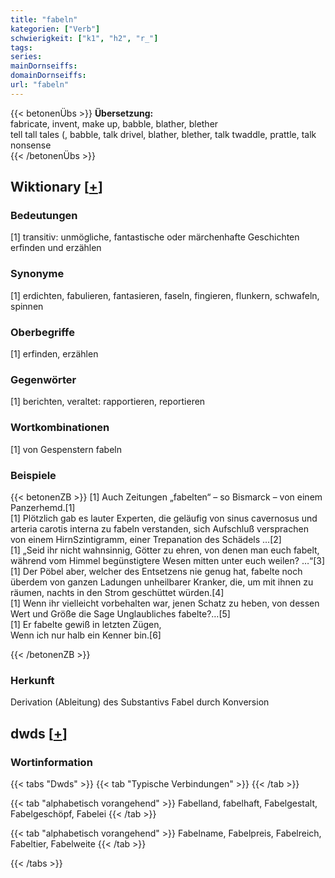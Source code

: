 ```yaml
---
title: "fabeln"
kategorien: ["Verb"]
schwierigkeit: ["k1", "h2", "r_"]
tags:
series:
mainDornseiffs:
domainDornseiffs:
url: "fabeln"
---
```


{{< betonenÜbs >}}
**Übersetzung:**  
fabricate, invent, make up, babble, blather, blether  
tell tall tales (, babble, talk drivel, blather, blether, talk twaddle, prattle, talk nonsense  
{{< /betonenÜbs >}}

## Wiktionary [[+](https://de.wiktionary.org/wiki/fabeln)]

### Bedeutungen
[1] transitiv: unmögliche, fantastische oder märchenhafte Geschichten erfinden und erzählen  

### Synonyme
[1] erdichten, fabulieren, fantasieren, faseln, fingieren, flunkern, schwafeln, spinnen  

### Oberbegriffe
[1] erfinden, erzählen  

### Gegenwörter
[1] berichten, veraltet: rapportieren, reportieren  

### Wortkombinationen
[1] von Gespenstern fabeln  

### Beispiele
{{< betonenZB >}}
[1] Auch Zeitungen „fabelten“ – so Bismarck – von einem Panzerhemd.[1]  
[1] Plötzlich gab es lauter Experten, die geläufig von sinus cavernosus und arteria carotis interna zu fabeln verstanden, sich Aufschluß versprachen von einem HirnSzintigramm, einer Trepanation des Schädels …[2]  
[1] „Seid ihr nicht wahnsinnig, Götter zu ehren, von denen man euch fabelt, während vom Himmel begünstigtere Wesen mitten unter euch weilen? …“[3]  
[1] Der Pöbel aber, welcher des Entsetzens nie genug hat, fabelte noch überdem von ganzen Ladungen unheilbarer Kranker, die, um mit ihnen zu räumen, nachts in den Strom geschüttet würden.[4]  
[1] Wenn ihr vielleicht vorbehalten war, jenen Schatz zu heben, von dessen Wert und Größe die Sage Unglaubliches fabelte?…[5]  
[1] Er fabelte gewiß in letzten Zügen,  
Wenn ich nur halb ein Kenner bin.[6]  

{{< /betonenZB >}}
### Herkunft
Derivation (Ableitung) des Substantivs Fabel durch Konversion  



## dwds [[+](https://www.dwds.de/wb/fabeln)]

### Wortinformation
{{< tabs "Dwds" >}}
{{< tab "Typische Verbindungen" >}}
{{< /tab >}}

{{< tab "alphabetisch vorangehend" >}}
Fabelland, fabelhaft, Fabelgestalt, Fabelgeschöpf, Fabelei
{{< /tab >}}

{{< tab "alphabetisch vorangehend" >}}
Fabelname, Fabelpreis, Fabelreich, Fabeltier, Fabelweite
{{< /tab >}}

{{< /tabs >}}

